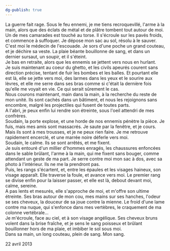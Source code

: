 ```yaml
---
dg-publish: true
---
```

La guerre fait rage. Sous le feu ennemi, je me tiens recroquevillé, l'arme à la main, alors que des éclats de métal et de plâtre tombent tout autour de moi.  
Un de mes camarades est touché au torse. Il s'écroule sur les pavés froids, et commence à suffoquer. Je dépose mon sac au sol, résolu à le sauver. C'est moi le médecin de l'escouade. Je sors d'une poche un grand couteau, et je déchire sa veste. La plaie béante bouillonne de sang, et dans un dernier sursaut, un soupir, et il s'éteint.  
Je bas en retraite, alors que les ennemis se jettent vers nous en hurlant.  
Je suis maintenant au coeur du ghetto, et les civils apeurés courent sans direction précise, tentant de fuir les bombes et les balles. Et pourtant elle est là, elle se jette vers moi, des larmes dans les yeux et le sourire aux lèvres, et elle me serre dans ses bras comme si c'était la dernière fois qu'elle me voyait en vie. Ce qui serait sûrement le cas.  
Nous courons maintenant, main dans la main, à la recherche du reste de mon unité. Ils sont cachés dans un bâtiment, et nous les rejoignons sans encombre, malgré les projectiles qui fusent de toutes parts.  
A l'abri, je peux enfin lui rendre son étreinte, sous l'oeil attendri de mes confrères.  
Soudain, la porte explose, et une horde de nos ennemis pénètre la pièce. Je fuis, mais mes amis sont massacrés. Je saute par la fenêtre, et je cours. Mais ils sont à mes trousses, et je ne peux rien faire. Je me retrouve rapidement encerclé, et une marrée noire déferle vers moi.  
Soudain, le calme. Ils se sont arrêtés, et me fixent.  
Je suis entouré d'un millier d'hommes enragés, les chaussures enfoncées dans le sable brûlant, l'arme à la main, qui me fixent sans bouger, comme attendant un geste de ma part. Je serre contre moi mon sac à dos, avec sa photo à l'intérieur. Ils ne me la prendront pas.  
Puis, les rangs s'écartent, et, entre les épaules et les visages haineux, son visage apparaît. Elle traverse la foule, et avance vers moi. Le premier rang se divise enfin pour la laisser passer, et elle est là, debout devant moi, calme, sereine.  
A pas lents et mesurés, elle s'approche de moi, et m'offre son ultime étreinte. Ses bras autour de mon cou, mes mains sur ses hanches, l'odeur se ses cheveux, la douceur de sa joue contre la mienne. Le froid d'une lame contre ma nuque, qui s'enfonce dans mes vertèbres, le craquement de ma colonne vertébrale...  
Je m'écroule, face au ciel, et à son visage angélique. Ses cheveux bruns volent dans la brise fraîche, et je sens le sang poisseux et brûlant bouillonner hors de ma plaie, et imbiber le sol sous moi.  
Dans sa main, un long couteau, plein de sang. Mon sang.

22 avril 2013